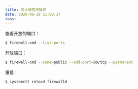 ```yaml
---
title: 防火墙常用操作
date: 2020-06-18 21:09:17
tags:
---
```


查看开放的端口：

```bash
$ firewall-cmd --list-ports
```

开放端口：

````bash
$ firewall-cmd --zone=public --add-port=80/tcp --permanent
````

重启：

```bash
$ systemctl reload firewalld
```

